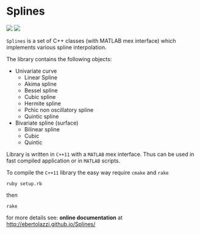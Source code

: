 Splines
=======

[![](https://travis-ci.org/ebertolazzi/Splines.svg?branch=master)](https://travis-ci.org/ebertolazzi/Splines) [![](https://www.mathworks.com/matlabcentral/images/matlab-file-exchange.svg)](https://it.mathworks.com/matlabcentral/fileexchange/54481-splines)

``Splines`` is a set of C++ classes (with MATLAB mex interface) which
implements various spline interpolation.

The library contains the following objects:

- Univariate curve
  - Linear Spline
  - Akima spline
  - Bessel spline
  - Cubic spline
  - Hermite spline
  - Pchic non oscillatory spline
  - Quintic spline
- Bivariate spline (surface)
  - Bilinear spline
  - Cubic
  - Quintic

Library is written in `C++11` with a `MATLAB` mex interface.
Thus can be used in fast compiled application or in `MATLAB` scripts.

To compile the `C++11` library the easy way require `cmake` and `rake`

```
ruby setup.rb
```

then

```
rake
```

for more details see: **online documentation** at http://ebertolazzi.github.io/Splines/